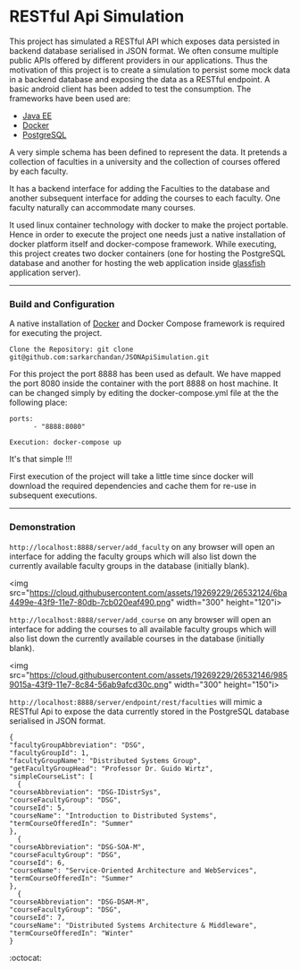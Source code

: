 # RESTful Api Simulation
This project has simulated a RESTful API which exposes data persisted in backend database serialised in JSON format. We often consume multiple public APIs offered by different providers in our applications. Thus the motivation of this project is to create a simulation to persist some mock data in a backend database and exposing the data as a RESTful endpoint. A basic android client has been added to test the consumption. The frameworks have been used are:

- [Java EE](https://javaee.github.io)
- [Docker](https://www.docker.com)
- [PostgreSQL](https://www.postgresql.org)

A very simple schema has been defined to represent the data. It pretends a collection of faculties in a university and the collection of courses offered by each faculty.

It has a backend interface for adding the Faculties to the database and another subsequent interface for adding the courses to each faculty. One faculty naturally can accommodate many courses.

It used linux container technology with docker to make the project portable. Hence in order to execute the project one needs just a native installation of docker platform itself and docker-compose framework. While executing, this project creates two docker containers (one for hosting the PostgreSQL database and another for hosting the web application inside [glassfish](https://javaee.github.io/glassfish/) application server). 

---

### Build and Configuration
A native installation of [Docker](https://www.docker.com) and Docker Compose framework is required for executing the project.

````
Clone the Repository: git clone git@github.com:sarkarchandan/JSONApiSimulation.git
````
For this project the port 8888 has been used as default. We have mapped the port 8080 inside the container with the port 8888 on host machine. It can be changed simply by editing the docker-compose.yml file at the the following place:

````
ports:
      - "8888:8080"
````

````
Execution: docker-compose up
````
It's that simple !!!

First execution of the project will take a little time since docker will download the required dependencies and cache them for re-use in subsequent executions.

---

### Demonstration
```http://localhost:8888/server/add_faculty``` 
on any browser will open an interface for adding the faculty groups which will also list down the currently available faculty groups in the database (initially blank).

<img src="https://cloud.githubusercontent.com/assets/19269229/26532124/6ba4499e-43f9-11e7-80db-7cb020eaf490.png" width="300" height="120"i>

```http://localhost:8888/server/add_course``` 
on any browser will open an interface for adding the courses to all available faculty groups which will also list down the currently available courses in the database (initially blank).

<img src="https://cloud.githubusercontent.com/assets/19269229/26532146/9859015a-43f9-11e7-8c84-56ab9afcd30c.png" width="300" height="150"i>

```http://localhost:8888/server/endpoint/rest/faculties``` will mimic a RESTful Api to expose the data currently stored in the PostgreSQL database serialised in JSON format.

```
{
"facultyGroupAbbreviation": "DSG",
"facultyGroupId": 1,
"facultyGroupName": "Distributed Systems Group",
"getFacultyGroupHead": "Professor Dr. Guido Wirtz",
"simpleCourseList": [
  {
"courseAbbreviation": "DSG-IDistrSys",
"courseFacultyGroup": "DSG",
"courseId": 5,
"courseName": "Introduction to Distributed Systems",
"termCourseOfferedIn": "Summer"
},
  {
"courseAbbreviation": "DSG-SOA-M",
"courseFacultyGroup": "DSG",
"courseId": 6,
"courseName": "Service-Oriented Architecture and WebServices",
"termCourseOfferedIn": "Summer"
},
  {
"courseAbbreviation": "DSG-DSAM-M",
"courseFacultyGroup": "DSG",
"courseId": 7,
"courseName": "Distributed Systems Architecture & Middleware",
"termCourseOfferedIn": "Winter"
}
```

:octocat:




